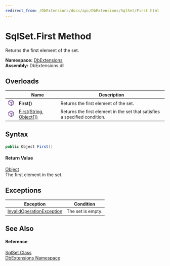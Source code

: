 ```yaml
---
redirect_from: /DbExtensions/docs/api/DbExtensions/SqlSet/First.html
---
```


SqlSet.First Method
===================
Returns the first element of the set.
  
**Namespace:** [DbExtensions][1]  
**Assembly:** DbExtensions.dll

Overloads
---------

|                  | Name                         | Description                                                                |
| ---------------- | ---------------------------- | -------------------------------------------------------------------------- |
| ![Public method] | **First()**                  | Returns the first element of the set.                                      |
| ![Public method] | [First(String, Object[])][2] | Returns the first element in the set that satisfies a specified condition. |


Syntax
------

```csharp
public Object First()
```

#### Return Value
[Object][3]  
The first element in the set.

Exceptions
----------

| Exception                      | Condition         |
| ------------------------------ | ----------------- |
| [InvalidOperationException][4] | The set is empty. |


See Also
--------

#### Reference
[SqlSet Class][5]  
[DbExtensions Namespace][1]  

[1]: ../README.md
[2]: First_1.md
[3]: https://learn.microsoft.com/dotnet/api/system.object
[4]: https://learn.microsoft.com/dotnet/api/system.invalidoperationexception
[5]: README.md
[Public method]: ../../icons/pubmethod.svg "Public method"